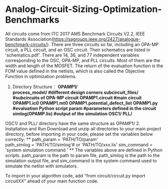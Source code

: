 # Analog-Circuit-Sizing-Optimization-Benchmarks
All circuits come from ITC 2017 AMS Benchmark Circuits V2.2, IEEE Standards Association(https://sagroups.ieee.org/2427/analogue-benchmark-circuits/).
There are three circuits so far, including an OPA-MP circuit, a PLL circuit, and an OSC circuit. Their schematics are listed in 'schematics.pdf'. There are 14, 36, and 77 independent variables corresponding to the OSC, OPA-MP, and PLL circuits. Most of them are the width and length of the MOSFET. The return of the evaluation function is the FOM value defined in the netlists, which is also called the Objective Function in optimization problems. 
1. Directory Structure：
   **OPAMP1/                           
     process_model/                    #different design corners
     subcircuit_files/                 #subcircuits of OPA-MP circuit
     OPAMP1.circuit                    #main circuit
     OPAMP1.ic0
     OPAMP1.mt0
     OPAMP1.potential_defect_list
     OPAMP1.py                        #evaluation Python script
     param                            #parameters defined in the circuit
     simlog(OPAMP.lis)                #output of the simulation
   OSC1/
   PLL/**

OSC1/ and PLL/ directory have the same structure as OPAMP1/
2. Installation and Run
Download and unzip all directories to your main project directory, before importing in your code, please set the variables below correctly:
  **
  path_param = 'PATH/TO/param'  
  path_simlog = 'PATH/TO/simlog'# or 'PATH/TO/xxx.lis'
  sim_command = 'system simulation command '
  **
The variables above are defined in Python scripts. path_param is the path to param file, path_simlog is the path to the simulation output file, and sim_command is the system command used to simulate the netlist with simulators.

To import in your algorithm code, add "from circuit/circuit.py import circuitXX" ahead of your main function code. 
       

